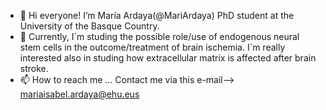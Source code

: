 - 👋 Hi everyone! I’m María Ardaya(@MariArdaya) PhD student at the University of the Basque Country.
- 👀 Currently, I´m studing the possible role/use of endogenous neural stem cells in the outcome/treatment of brain ischemia. I´m really interested also in studing how extracellular matrix is affected after brain stroke. 
- 📫 How to reach me ...  Contact me via this e-mail--> mariaisabel.ardaya@ehu.eus

<!--
MariArdaya/MariArdaya is a ✨ special ✨ repository because its `README.md` (this file) appears on your GitHub profile.
You can click the Preview link to take a look at your changes.
--->

